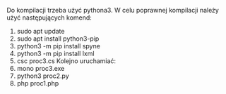 Do kompilacji trzeba użyć pythona3.
W celu poprawnej kompilacji należy użyć następujących komend:
1. sudo apt update
2. sudo apt install python3-pip
3. python3 -m pip install spyne
4. python3 -m pip install lxml
5. csc proc3.cs
Kolejno uruchamiać:
1. mono proc3.exe
2. python3 proc2.py
3. php proc1.php